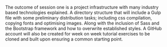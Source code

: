 The outcome of session one is a project infrastructure with many industry based technologies explained. A directory structure that will include a Gulp file with some preliminary distribution tasks; including css compilation, copying fonts and optimising images. Along with the inclusion of Sass and the Bootstrap framework and how to overwrite established styles. A GitHub account will also be created for week on week tutorial exercises to be cloned and built upon ensuring a common starting point.